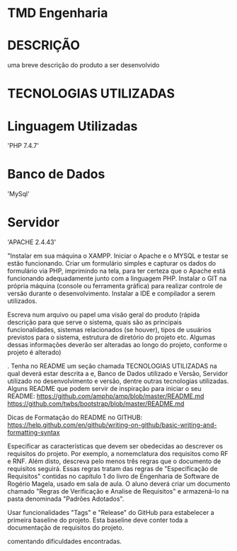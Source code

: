 # TMD Engenharia

# DESCRIÇÃO
uma breve descrição do produto a ser desenvolvido

# TECNOLOGIAS UTILIZADAS

# Linguagem Utilizadas
'PHP 7.4.7'

# Banco de Dados
'MySql'

# Servidor
'APACHE 2.4.43'

"Instalar em sua máquina o XAMPP. Iniciar o Apache e o MYSQL e testar se estão funcionando. Criar um formulário simples e capturar os dados do formulário via PHP, imprimindo na tela, para ter certeza que o Apache está funcionando adequadamente junto com a linguagem PHP.
Instalar o GIT na própria máquina (console ou ferramenta gráfica) para realizar controle de versão durante o desenvolvimento.
Instalar a IDE e compilador a serem utilizados.

Escreva num arquivo ou papel uma visão geral do produto (rápida descrição para que serve o sistema, quais são as principais funcionalidades, sistemas relacionados (se houver), tipos de usuários previstos para o sistema, estrutura de diretório do projeto etc. Algumas dessas informações deverão ser alteradas ao longo do projeto, conforme o projeto é alterado)

. Tenha no README um seção chamada TECNOLOGIAS UTILIZADAS na qual deverá estar descrita a e, Banco de Dados utilizado e Versão, Servidor utilizado no desenvolvimento e versão, dentre outras tecnologias utilizadas. Alguns README que podem servir de inspiração para iniciar o seu README: 
   https://github.com/amphp/amp/blob/master/README.md
   https://github.com/twbs/bootstrap/blob/master/README.md

Dicas de Formatação do README no GITHUB: https://help.github.com/en/github/writing-on-github/basic-writing-and-formatting-syntax

Especificar as características que devem ser obedecidas ao descrever os requisitos do projeto. Por exemplo, a nomemclatura dos requisitos como RF e RNF. Além disto, descreva pelo menos três regras que o documento de requisitos seguirá. Essas regras tratam das regras de "Especificação de Requisitos" contidas no capítulo 1 do livro de Engenharia de Software de Rogério Magela, usado em sala de aula. O aluno deverá criar um documento chamado "Regras de Verificação e Analise de Requisitos" e armazená-lo na pasta denominada "Padrões Adotados".

Usar funcionalidades "Tags" e "Release" do GitHub para estabelecer a primeira baseline do projeto. Esta baseline deve conter toda a documentação de requisitos do projeto.

comentando dificuldades encontradas.
